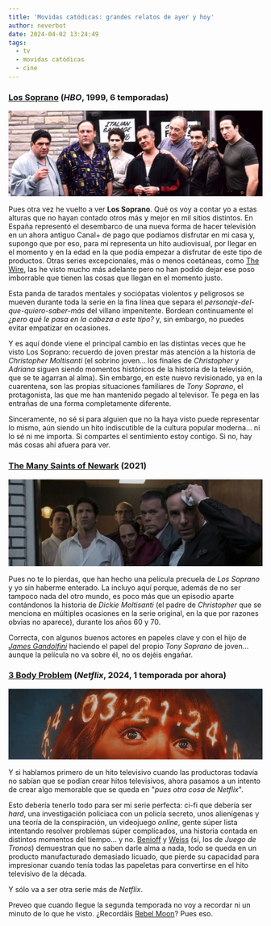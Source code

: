 ```yaml
---
title: 'Movidas catódicas: grandes relatos de ayer y hoy'
author: neverbot
date: 2024-04-02 13:24:49
tags: 
  - tv
  - movidas catódicas
  - cine
---
```


### [Los Soprano](https://thetvdb.com/series/the-sopranos) (*HBO*, 1999, 6 temporadas)

![los-soprano](./movidas-catodicas-grandes-relatos-de-ayer-y-hoy/los-soprano.jpg)

Pues otra vez he vuelto a ver **Los Soprano**. Qué os voy a contar yo a estas alturas que no hayan contado otros más y mejor en mil sitios distintos. En España representó el desembarco de una nueva forma de hacer televisión en un ahora antiguo Canal+ de pago que podíamos disfrutar en mi casa y, supongo que por eso, para mí representa un hito audiovisual, por llegar en el momento y en la edad en la que podía empezar a disfrutar de este tipo de productos. Otras series excepcionales, más o menos coetáneas, como [The Wire](https://thetvdb.com/series/the-wire), las he visto mucho más adelante pero no han podido dejar ese poso imborrable que tienen las cosas que llegan en el momento justo.

Esta panda de tarados mentales y sociópatas violentos y peligrosos se mueven durante toda la serie en la fina línea que separa el *personaje-del-que-quiero-saber-más* del villano impenitente. Bordean continuamente el *¿pero qué le pasa en la cabeza a este tipo?* y, sin embargo, no puedes evitar empatizar en ocasiones.

Y es aquí donde viene el principal cambio en las distintas veces que he visto Los Soprano: recuerdo de joven prestar más atención a la historia de *Christopher Moltisanti* (el sobrino joven... los finales de *Christopher* y *Adriana* siguen siendo momentos históricos de la historia de la televisión, que se te agarran al alma). Sin embargo, en este nuevo revisionado, ya en la cuarentena, son las propias situaciones familiares de *Tony Soprano*, el protagonista, las que me han mantenido pegado al televisor. Te pega en las entrañas de una forma completamente diferente.

Sinceramente, no sé si para alguien que no la haya visto puede representar lo mismo, aún siendo un hito indiscutible de la cultura popular moderna... ni lo sé ni me importa. Si compartes el sentimiento estoy contigo. Si no, hay más cosas ahí afuera para ver.

### [The Many Saints of Newark](https://letterboxd.com/film/the-many-saints-of-newark/) (2021)

![many-saints-of-newark](./movidas-catodicas-grandes-relatos-de-ayer-y-hoy/many-saints-of-newark.jpg)

Pues no te lo pierdas, que han hecho una película precuela de *Los Soprano* y yo sin haberme enterado. La incluyo aquí porque, además de no ser tampoco nada del otro mundo, es poco más que un episodio aparte contándonos la historia de *Dickie Moltisanti* (el padre de *Christopher* que se menciona en múltiples ocasiones en la serie original, en la que por razones obvias no aparece), durante los años 60 y 70.

Correcta, con algunos buenos actores en papeles clave y con el hijo de [*James Gandolfini*](https://www.imdb.com/name/nm0001254/) haciendo el papel del propio *Tony Soprano* de joven... aunque la película no va sobre él, no os dejéis engañar.

### [3 Body Problem](https://thetvdb.com/series/three-body-problem) (*Netflix*, 2024, 1 temporada por ahora)

![3-body-problem](./movidas-catodicas-grandes-relatos-de-ayer-y-hoy/3-body-problem.jpg)

Y si hablamos primero de un hito televisivo cuando las productoras todavía no sabían que se podían crear hitos televisivos, ahora pasamos a un intento de crear algo memorable que se queda en "*pues otra cosa de Netflix*".

Esto debería tenerlo todo para ser mi serie perfecta: ci-fi que debería ser *hard*, una investigación policiaca con un policía secreto, unos alienígenas y una teoría de la conspiración, un videojuego *online*, gente súper lista intentando resolver problemas súper complicados, una historia contada en distintos momentos del tiempo... y no. [Benioff](https://en.wikipedia.org/wiki/David_Benioff) y [Weiss](https://en.wikipedia.org/wiki/D._B._Weiss) (sí, los de *Juego de Tronos*) demuestran que no saben darle alma a nada, todo se queda en un producto manufacturado demasiado licuado, que pierde su capacidad para impresionar cuando tenía todas las papeletas para convertirse en el hito televisivo de la década.

Y sólo va a ser otra serie más de *Netflix*.

Preveo que cuando llegue la segunda temporada no voy a recordar ni un minuto de lo que he visto. ¿Recordáis [Rebel Moon](https://www.imdb.com/title/tt14998742/)? Pues eso.
